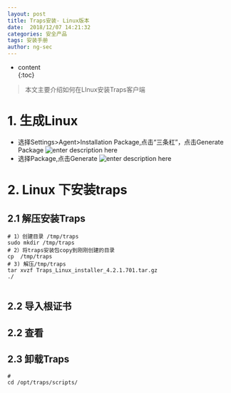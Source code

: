 ```yaml
---
layout: post  
title: Traps安装- Linux版本
date:  2018/12/07 14:21:32  
categories: 安全产品
tags: 安装手册   
author: ng-sec  
---
```


* content  
{:toc}

> 本文主要介绍如何在LInux安装Traps客户端

# 1. 生成Linux
- 选择Settings>Agent>Installation Package,点击“三条杠”，点击Generate Package
![enter description here](http://800wifi.com/ng-sec/1544418138635.png)
- 选择Package,点击Generate
![enter description here](http://800wifi.com/ng-sec/1544422264169.png)
# 2. Linux 下安装traps
## 2.1 解压安装Traps
 
``` shell?linenums
# 1）创建目录 /tmp/traps
sudo mkdir /tmp/traps
# 2）将traps安装包copy到刚刚创建的目录
cp  /tmp/traps
# 3) 解压/tmp/traps
tar xvzf Traps_Linux_installer_4.2.1.701.tar.gz
./


```
## 2.2 导入根证书

## 2.2 查看


## 2.3 卸载Traps

``` shell?linenums
# 
cd /opt/traps/scripts/
```


